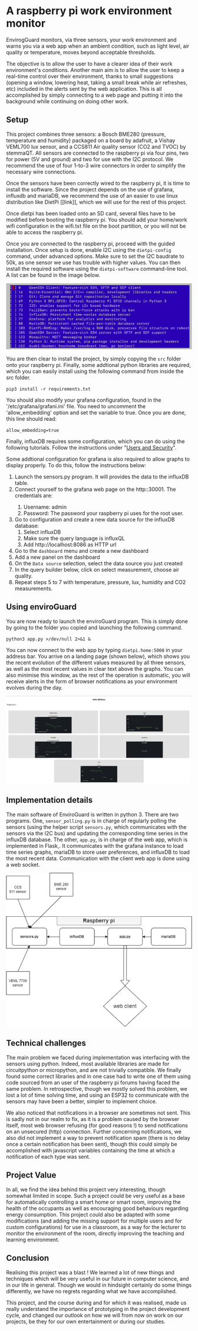 # A raspberry pi work environment monitor

EnvirogGuard monitors, via three sensors, your work environment and warns you via a web app when an ambient condition, such as light level, air quality or temperature, moves beyond acceptable thresholds.

The objective is to allow the user to have a clearer idea of their work environment's conditions. Another main aim is to allow the user to keep a real-time control over their environment, thanks to small suggestions (opening a window, lowering heat, taking a small break while air refreshes, etc) included in the alerts sent by the web application. This is all accomplished by simply connecting to a web page and putting it into the background while continuing on doing other work.

## Setup

This project combines three sensors: a Bosch BME280 (pressure, temperature and humidity) packaged on a board by adafruit, a Vishay VEML700 lux sensor, and a CCS811 Air quality sensor (CO2 and TVOC) by stemmaQT. All sensors are connected to the raspberry pi via four pins, two for power (5V and ground) and two for use with the I2C protocol. We recommend the use of four 1-to-3 wire connectors in order to simplify the necessary wire connections.

Once the sensors have been correctly wired to the raspberry pi, it is time to install the software. Since the project depends on the use of grafana, influxdb and mariaDB, we recommend the use of an easier to use linux distribution like DietPi [[link]], which we will use for the rest of this project.

Once dietpi has been loaded onto an SD card, several files have to be modified before booting the raspberry pi. You should add your home/work wifi configuration in the wifi.txt file on the boot partition, or you will not be able to access the raspberry pi.

Once you are connected to the raspberry pi, proceed with the guided installation. Once setup is done, enable I2C using the `dietpi-config` command, under advanced options. Make sure to set the I2C baudrate to 50k, as one sensor we use has trouble with higher values. You can then install the required software using the `dietpi-software` command-line tool. A list can be found in the image below.

![List of recommended and required software](images/required_software.png)

You are then clear to install the project, by simply copying the `src` folder onto your raspberry pi. Finally, some addtional python libraries are required, which you can easily install using the following command from inside the src folder.
```
pip3 install -r requirements.txt
```
You should also modify your grafana configuration, found in the '/etc/grafana/grafani.ini' file. You need to uncomment the 'allow_embedding' option and set the variable to true. Once you are done, this line should read:
```
allow_embedding=true
```

Finally, influxDB requires some configuration, which you can do using the following tutorials. Follow the instructions under "[Users and Security](https://dietpi.com/docs/software/databases/#influxdb)".

Some addtional configuration for grafana is also required to allow graphs to display properly. To do this, follow the instructions below:
1. Launch the sensors.py program. It will provides the data to the influxDB table.
2. Connect yourself to the grafana web page on the http:<your-ip>:30001. The credentials are:
    1. Username: admin
    2. Password: The password your raspberry pi uses for the root user.
3. Go to configuration and create a new data source for the influxDB database:
    1. Select influxDB
    2. Make sure the query language is influxQL
    3. Add http://localhost:8086 as HTTP url
4. Go to the `dashboard` menu and create a new dashboard
5. Add a new panel on the dashboard
6. On the `Data source` selection, select the data source you just created
7. In the query builder below, click on select measurement, choose air quality.
8. Repeat steps 5 to 7 with temperature, pressure, lux, humidity and CO2 measurements.

## Using enviroGuard

You are now ready to launch the enviroGuard program. This is simply done by going to the folder you copied and launching the following command.
```
python3 app.py >/dev/null 2>&1 &
```
You can now connect to the web app by typing `dietpi.home:5000` in your address bar. You arrive on a landing page (shown below), which shows you the recent evolution of the different values measured by all three sensors, as well as the most recent values in clear text above the graphs. You can also minimise this window, as the rest of the operation is automatic, you will receive alerts in the form of browser notifications as your environment evolves during the day.

![The landing page of EnviroGuard](images/main_window.png)

## Implementation details

The main software of EnviroGuard is written in python 3. There are two programs. One, `sensor_polling.py` is in charge of regularly polling the sensors (using the helper script `sensors.py`, which communicates with the sensors via the I2C bus) and updating the corresponding time series in the influxDB database. The other, `app.py`, is in charge of the web app, which is implemented in Flask,. It communicates with the grafana instance to load time series graphs, mariaDB to store user preferences, and influxDB to load the most recent data. Communication with the client web app is done using a web socket.
  
![illustration of EnviroGuard's structure](images/enviroGuard_schema.png)
  
## Technical challenges
  
The main problem we faced during implementation was interfacing with the sensors using python. Indeed, most available libraries are made for circuitpython or micropython, and are not trivially compatible. We finally found some correct libraries and in one case had to write one of them using code sourced from an user of the raspberry pi forums having faced the same problem. In retrospective, though we mostly solved this problem, we lost a lot of time solving time, and using an ESP32 to communicate with the sensors may have been a better, simpler to implement choice.
  
We also noticed that notifications in a browser are sometimes not sent. This is sadly not in our realm to fix, as it is a problem caused by the browser itself, most web browser refusing (for good reasons !) to send notifications on an unsecured (http) connection. Further concerning notifications, we also did not implement a way to prevent notification spam (there is no delay once a certain notification has been sent), though this could simply be accomplished with javascript variables containing the time at which a notification of each type was sent.
  
## Project Value
  
In all, we find the idea behind this project very interesting, though somewhat limited in scope. Such a project could be very useful as a base for automatically controlling a smart home or smart room, improving the health of the occupants as well as encouraging good behaviours regarding energy consumption. This project could also be adapted with some modifications (and adding the missing support for multiple users and for custom configurations) for use in a classroom, as a way for the lecturer to monitor the environment of the room, directly improving the teaching and learning environment.
  
## Conclusion
  
Realising this project was a blast ! We learned a lot of new things and techniques which will be very useful in our future in computer science, and in our life in general. Though we would in hindsight certainly do some things differently, we have no regrets regarding what we have accomplished. 
  
This project, and the course during and for which it was realised, made us really understand the importance of prototyping in the project development cycle, and changed our outlook on how we will from now on work on our projects, be they for our own entertainment or during our studies.
